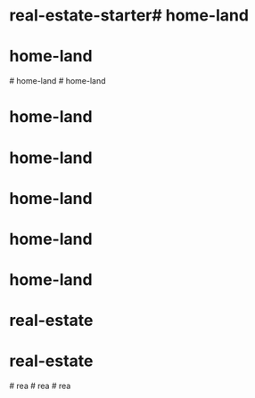 # real-estate-starter# home-land
# home-land
#   h o m e - l a n d  
 # home-land
# home-land
# home-land
# home-land
# home-land
# home-land
# real-estate
# real-estate
#   r e a  
 #   r e a  
 # rea
